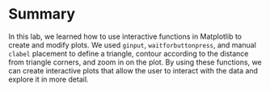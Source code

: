 # Summary

In this lab, we learned how to use interactive functions in Matplotlib to create and modify plots. We used `ginput`, `waitforbuttonpress`, and manual `clabel` placement to define a triangle, contour according to the distance from triangle corners, and zoom in on the plot. By using these functions, we can create interactive plots that allow the user to interact with the data and explore it in more detail.
